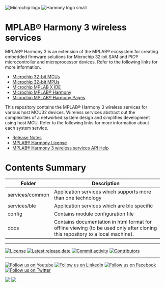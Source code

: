 ﻿![Microchip logo](https://raw.githubusercontent.com/wiki/Microchip-MPLAB-Harmony/Microchip-MPLAB-Harmony.github.io/images/microchip_logo.png)
![Harmony logo small](https://raw.githubusercontent.com/wiki/Microchip-MPLAB-Harmony/Microchip-MPLAB-Harmony.github.io/images/microchip_mplab_harmony_logo_small.png)

# MPLAB® Harmony 3 wireless services

MPLAB® Harmony 3 is an extension of the MPLAB® ecosystem for creating embedded firmware solutions for Microchip 32-bit SAM and PIC® microcontroller and microprocessor devices.  Refer to the following links for more information.

- [Microchip 32-bit MCUs](https://www.microchip.com/design-centers/32-bit)
- [Microchip 32-bit MPUs](https://www.microchip.com/design-centers/32-bit-mpus)
- [Microchip MPLAB X IDE](https://www.microchip.com/mplab/mplab-x-ide)
- [Microchip MPLAB® Harmony](https://www.microchip.com/mplab/mplab-harmony)
- [Microchip MPLAB® Harmony Pages](https://microchip-mplab-harmony.github.io/)

This repository contains the MPLAB® Harmony 3 wireless services for various host MCU32 devices. Wireless services abstract out the complexities of a networked system design and simplifies development using host MCU. Refer to the following links for more information about each system service.

- [Release Notes](./release_notes.md)
- [MPLAB® Harmony License](./mplab_harmony_license.md)
- [MPLAB® Harmony 3 wireless services API Help](https://microchip-mplab-harmony.github.io/wireless_services)

# Contents Summary

| Folder     | Description                                               |
| ---        | ---                                                       |
| services/common       | Application services which supports more than one technology   |
| services/ble    | Application services which are ble specific   |
| config    |  Contains module configuration file              |
| docs    |  Contains documentation in html format for offline viewing (to be used only after cloning this repository to a local machine).             |


____

[![License](https://img.shields.io/badge/license-Harmony%20license-orange.svg)](https://github.com/Microchip-MPLAB-Harmony/wireless_services/blob/master/mplab_harmony_license.md)
[![Latest release date](https://img.shields.io/github/release-date/Microchip-MPLAB-Harmony/wireless_services.svg)](https://github.com/Microchip-MPLAB-Harmony/wireless_services/releases/latest)
[![Commit activity](https://img.shields.io/github/commit-activity/y/Microchip-MPLAB-Harmony/wireless_services.svg)](https://github.com/Microchip-MPLAB-Harmony/wireless_services/graphs/commit-activity)
[![Contributors](https://img.shields.io/github/contributors-anon/Microchip-MPLAB-Harmony/wireless_services.svg)]()

____

[![Follow us on Youtube](https://img.shields.io/badge/Youtube-Follow%20us%20on%20Youtube-red.svg)](https://www.youtube.com/user/MicrochipTechnology)
[![Follow us on LinkedIn](https://img.shields.io/badge/LinkedIn-Follow%20us%20on%20LinkedIn-blue.svg)](https://www.linkedin.com/company/microchip-technology)
[![Follow us on Facebook](https://img.shields.io/badge/Facebook-Follow%20us%20on%20Facebook-blue.svg)](https://www.facebook.com/microchiptechnology/)
[![Follow us on Twitter](https://img.shields.io/twitter/follow/MicrochipTech.svg?style=social)](https://twitter.com/MicrochipTech)

[![](https://img.shields.io/github/stars/Microchip-MPLAB-Harmony/wireless_services.svg?style=social)]()
[![](https://img.shields.io/github/watchers/Microchip-MPLAB-Harmony/wireless_services.svg?style=social)]()


